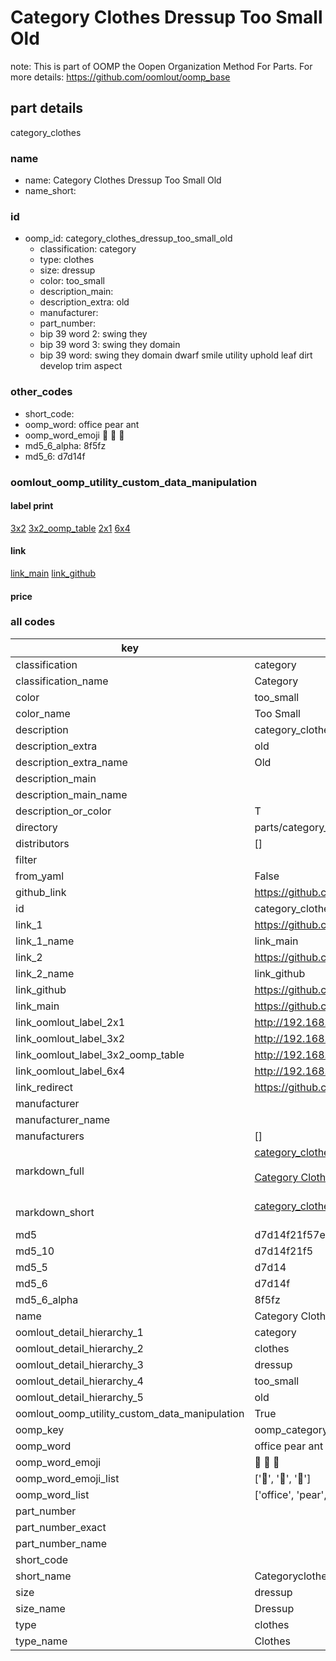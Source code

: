 # Category Clothes Dressup Too Small Old  

note: This is part of OOMP the Oopen Organization Method For Parts. For more details: https://github.com/oomlout/oomp_base

##  part details
  



category_clothes



### name
* name: Category Clothes Dressup Too Small Old
* name_short: 
### id
* oomp_id: category_clothes_dressup_too_small_old
  * classification: category
  * type: clothes
  * size: dressup
  * color: too_small
  * description_main: 
  * description_extra: old
  * manufacturer: 
  * part_number: 
  * bip 39 word 2: swing they
  * bip 39 word 3: swing they domain
  * bip 39 word: swing they domain dwarf smile utility uphold leaf dirt develop trim aspect

### other_codes
* short_code: 
* oomp_word: office pear ant
* oomp_word_emoji :office: :pear: :ant:
* md5_6_alpha: 8f5fz
* md5_6: d7d14f






### oomlout_oomp_utility_custom_data_manipulation
#### label print
[3x2](http://192.168.1.245:1112/?label=oomp%208f5fz)
[3x2_oomp_table](http://192.168.1.108:1112/?label=oomp%208f5fz)
[2x1](http://192.168.1.242:1112/?label=oomp%208f5fz)
[6x4](http://192.168.1.55:1112/?label=oomp%208f5fz)    

#### link

[link_main](https://github.com/oomlout/oomlout_oomp_version_1_messy/tree/main/parts/category_clothes_dressup_too_small_old) [link_github](https://github.com/oomlout/oomlout_oomp_version_1_messy/tree/main/parts/category_clothes_dressup_too_small_old)                             

#### price







### all codes 
| key | value |  
| --- | --- |  
| classification | category |  
| classification_name | Category |  
| color | too_small |  
| color_name | Too Small |  
| description | category_clothes |  
| description_extra | old |  
| description_extra_name | Old |  
| description_main |  |  
| description_main_name |  |  
| description_or_color | T  |  
| directory | parts/category_clothes_dressup_too_small_old |  
| distributors | [] |  
| filter |  |  
| from_yaml | False |  
| github_link | https://github.com/oomlout/oomlout_oomp_part_src/tree/main/parts/category_clothes_dressup_too_small_old |  
| id | category_clothes_dressup_too_small_old |  
| link_1 | https://github.com/oomlout/oomlout_oomp_version_1_messy/tree/main/parts/category_clothes_dressup_too_small_old |  
| link_1_name | link_main |  
| link_2 | https://github.com/oomlout/oomlout_oomp_version_1_messy/tree/main/parts/category_clothes_dressup_too_small_old |  
| link_2_name | link_github |  
| link_github | https://github.com/oomlout/oomlout_oomp_version_1_messy/tree/main/parts/category_clothes_dressup_too_small_old |  
| link_main | https://github.com/oomlout/oomlout_oomp_version_1_messy/tree/main/parts/category_clothes_dressup_too_small_old |  
| link_oomlout_label_2x1 | http://192.168.1.242:1112/?label=oomp%208f5fz |  
| link_oomlout_label_3x2 | http://192.168.1.245:1112/?label=oomp%208f5fz |  
| link_oomlout_label_3x2_oomp_table | http://192.168.1.108:1112/?label=oomp%208f5fz |  
| link_oomlout_label_6x4 | http://192.168.1.55:1112/?label=oomp%208f5fz |  
| link_redirect | https://github.com/oomlout/oomlout_oomp_version_1_messy/tree/main/parts/category_clothes_dressup_too_small_old |  
| manufacturer |  |  
| manufacturer_name |  |  
| manufacturers | [] |  
| markdown_full | [category_clothes_dressup_too_small_old](none)<br>[](none)<br>[Category Clothes Dressup Too Small Old](none)<br><br> |  
| markdown_short | [category_clothes_dressup_too_small_old](none)<br><br> |  
| md5 | d7d14f21f57ebddbc166544a81f826e0 |  
| md5_10 | d7d14f21f5 |  
| md5_5 | d7d14 |  
| md5_6 | d7d14f |  
| md5_6_alpha | 8f5fz |  
| name | Category Clothes Dressup Too Small Old |  
| oomlout_detail_hierarchy_1 | category |  
| oomlout_detail_hierarchy_2 | clothes |  
| oomlout_detail_hierarchy_3 | dressup |  
| oomlout_detail_hierarchy_4 | too_small |  
| oomlout_detail_hierarchy_5 | old |  
| oomlout_oomp_utility_custom_data_manipulation | True |  
| oomp_key | oomp_category_clothes_dressup_too_small_old |  
| oomp_word | office pear ant |  
| oomp_word_emoji | :office: :pear: :ant: |  
| oomp_word_emoji_list | [':office:', ':pear:', ':ant:'] |  
| oomp_word_list | ['office', 'pear', 'ant'] |  
| part_number |  |  
| part_number_exact |  |  
| part_number_name |  |  
| short_code |  |  
| short_name | Categoryclothes |  
| size | dressup |  
| size_name | Dressup |  
| type | clothes |  
| type_name | Clothes |  
